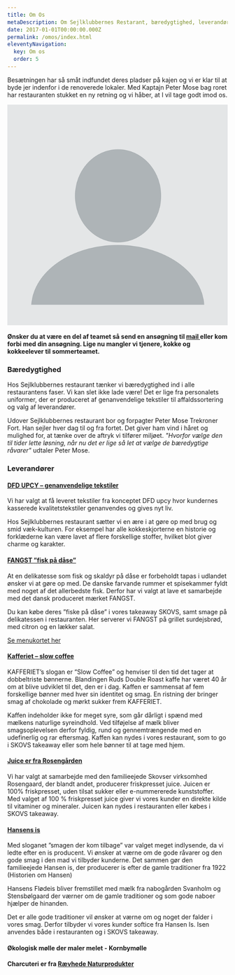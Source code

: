 ```yaml
---
title: Om Os
metaDescription: Om Sejlklubbernes Restarant, bæredygtighed, leverandører.
date: 2017-01-01T00:00:00.000Z
permalink: /omos/index.html
eleventyNavigation:
  key: Om os
  order: 5
---
```

Besætningen har så småt indfundet deres pladser på kajen og vi er klar til at byde jer indenfor i de renoverede lokaler. Med Kaptajn Peter Mose bag roret har restauranten stukket en ny retning og vi håber, at I vil tage godt imod os.

![](/static/img/blank-profile-picture.png)

**Ønsker du at være en del af teamet så send en ansøgning til [mail ](mailto:kontakt@sejlklubbernesrestaurant.dk)eller kom forbi med din ansøgning. Lige nu mangler vi tjenere, kokke og kokkeelever til sommerteamet.** 

### Bæredygtighed

Hos Sejlklubbernes restaurant tænker vi bæredygtighed ind i alle restaurantens faser. Vi kan slet ikke lade være! Det er lige fra personalets uniformer, der er produceret af genanvendelige tekstiler til affaldssortering og valg af leverandører. 

Udover Sejlklubbernes restaurant bor og forpagter Peter Mose Trekroner Fort. Han sejler hver dag til og fra fortet. Det giver ham vind i håret og mulighed for, at tænke over de aftryk vi tilfører miljøet. *"Hvorfor vælge den til tider lette løsning, når nu det er lige så let at vælge de bæredygtige råvarer"* udtaler Peter Mose.  

### Leverandører

<div class="text-left"> 

#### [DFD UPCY – genanvendelige tekstiler](https://www.dfd.dk/dfd-upcy)

Vi har valgt at få leveret tekstiler fra konceptet DFD upcy hvor kundernes kasserede kvalitetstekstiler genanvendes og gives nyt liv. 

Hos Sejlklubbernes restaurant sætter vi en ære i at gøre op med brug og smid væk-kulturen. For eksempel har alle kokkeskjorterne en historie og forklæderne kan være lavet af flere forskellige stoffer, hvilket blot giver charme og karakter. 

#### [FANGST ”fisk på dåse”](https://fangst.com/)

At en delikatesse som fisk og skaldyr på dåse er forbeholdt tapas i udlandet ønsker vi at gøre op med. De danske farvande rummer et spisekammer fyldt med noget af det allerbedste fisk. Derfor har vi valgt at lave et samarbejde med det dansk produceret mærket FANGST. 

Du kan købe deres ”fiske på dåse” i vores takeaway SKOVS, samt smage på delikatessen i restauranten. Her serverer vi FANGST på grillet surdejsbrød, med citron og en lækker salat. 

[Se menukortet her](https://www.sejlklubbernesrestaurant.dk/restaurant/)

#### [Kafferiet – slow coffee](https://kafferiet.dk/)

KAFFERIET’s slogan er “Slow Coffee” og henviser til den tid det tager at dobbeltriste bønnerne. Blandingen Ruds Double Roast kaffe har været 40 år om at blive udviklet til det, den er i dag. Kaffen er sammensat af fem forskellige bønner med hver sin identitet og smag. En ristning der bringer smag af chokolade og mørkt sukker frem KAFFERIET. 

Kaffen indeholder ikke for meget syre, som går dårligt i spænd med mælkens naturlige syreindhold. Ved tilføjelse af mælk bliver smagsoplevelsen derfor fyldig, rund og gennemtrængende med en udefinerlig og rar eftersmag. Kaffen kan nydes i vores restaurant, som to go i SKOVS takeaway eller som hele bønner til at tage med hjem. 

#### [Juice er fra Rosengården](https://www.rosengaard.dk/)

Vi har valgt at samarbejde med den familieejede Skovser virksomhed Rosengaard, der blandt andet, producerer friskpresset juice. Juicen er 100% friskpresset, uden tilsat sukker eller e-nummererede kunststoffer. Med valget af 100 % friskpresset juice giver vi vores kunder en direkte kilde til vitaminer og mineraler. Juicen kan nydes i restauranten eller købes i SKOVS takeaway.

#### [Hansens is ](https://hansens-is.dk/)

Med sloganet ”smagen der kom tilbage” var valget meget indlysende, da vi ledte efter en is producent. Vi ønsker at værne om de gode råvarer og den gode smag i den mad vi tilbyder kunderne. Det sammen gør den familieejede Hansen is, der producerer is efter de gamle traditioner fra 1922 (Historien om Hansen)

Hansens Flødeis bliver fremstillet med mælk fra nabogården Svanholm og Stensbølgaard der værner om de gamle traditioner og som gode naboer hjælper de hinanden. 

Det er alle gode traditioner vil ønsker at værne om og noget der falder i vores smag. Derfor tilbyder vi vores kunder softice fra Hansen Is. Isen anvendes både i restauranten og i SKOVS takeaway.

#### Økologisk mølle der maler melet - Kornbymølle

#### Charcuteri er fra [Rævhede Naturprodukter](https://www.raevhedenaturprodukter.dk/)

</div>